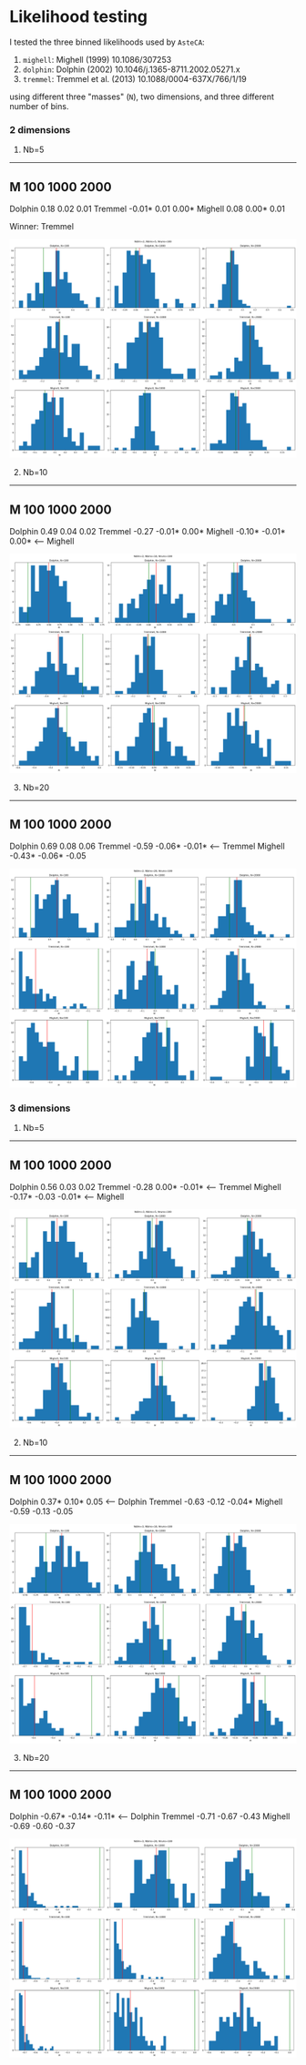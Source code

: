 # Likelihood testing

I tested the three binned likelihoods used by `AsteCA`:

1. `mighell`: Mighell (1999) 10.1086/307253
2. `dolphin`: Dolphin (2002) 10.1046/j.1365-8711.2002.05271.x
3. `tremmel`: Tremmel et al. (2013) 10.1088/0004-637X/766/1/19

using different three "masses" (`N`), two dimensions, and three different number of bins.

### 2 dimensions

1. Nb=5
------------------------------
M          100    1000    2000
------------------------------
Dolphin   0.18    0.02    0.01
Tremmel  -0.01*   0.01    0.00*
Mighell   0.08    0.00*   0.01

Winner: Tremmel

![](figs/lkl_test_2D_5b.png)


2. Nb=10
------------------------------
M          100    1000    2000
------------------------------
Dolphin   0.49    0.04    0.02
Tremmel  -0.27   -0.01*   0.00*
Mighell  -0.10*  -0.01*   0.00* <-- Mighell

![](figs/lkl_test_2D_10b.png)


3. Nb=20
------------------------------
M          100    1000    2000
------------------------------
Dolphin   0.69    0.08    0.06
Tremmel  -0.59   -0.06*  -0.01* <-- Tremmel
Mighell  -0.43*  -0.06*  -0.05

![](figs/lkl_test_2D_20b.png)



### 3 dimensions

1. Nb=5
------------------------------
M          100    1000    2000
------------------------------
Dolphin   0.56    0.03    0.02
Tremmel  -0.28    0.00*  -0.01* <-- Tremmel
Mighell  -0.17*  -0.03   -0.01* <-- Mighell

![](figs/lkl_test_3D_5b.png)


2. Nb=10
------------------------------
M          100    1000    2000
------------------------------
Dolphin   0.37*   0.10*   0.05  <-- Dolphin
Tremmel  -0.63   -0.12   -0.04*
Mighell  -0.59   -0.13   -0.05

![](figs/lkl_test_3D_10b.png)


3. Nb=20
------------------------------
M          100    1000    2000
------------------------------
Dolphin  -0.67*  -0.14*  -0.11* <-- Dolphin
Tremmel  -0.71   -0.67   -0.43
Mighell  -0.69   -0.60   -0.37

![](figs/lkl_test_3D_20b.png)
